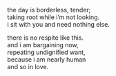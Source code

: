 the day is borderless, tender;\
taking root while i’m not looking.\
i sit with you and need nothing else.



there is no respite like this.\
and i am bargaining now,\
repeating undignified want,\
because i am nearly human\
and so in love.